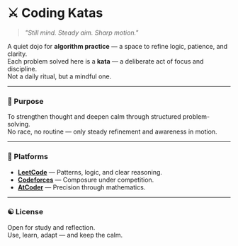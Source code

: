 # ⚔️ Coding Katas  

> *"Still mind. Steady aim. Sharp motion."*  

A quiet dojo for **algorithm practice** — a space to refine logic, patience, and clarity.  
Each problem solved here is a **kata** — a deliberate act of focus and discipline.  
Not a daily ritual, but a mindful one.  

---

### 🧠 Purpose  
To strengthen thought and deepen calm through structured problem-solving.  
No race, no routine — only steady refinement and awareness in motion.  

---

### 🩵 Platforms  
- **[LeetCode](https://leetcode.com/thezsamurai)** — Patterns, logic, and clear reasoning.  
- **[Codeforces](https://codeforces.com/profile/thezsamurai)** — Composure under competition.  
- **[AtCoder](https://atcoder.jp/users/thezsamurai)** — Precision through mathematics.  

---

### ☯️ License  
Open for study and reflection.  
Use, learn, adapt — and keep the calm.
